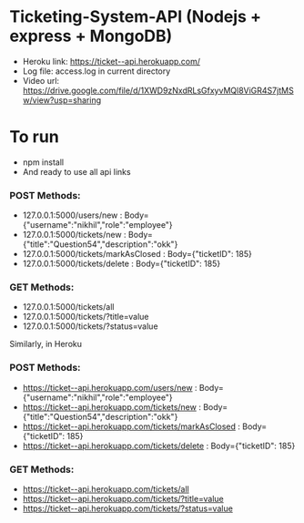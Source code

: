 # Ticketing-System-API (Nodejs + express + MongoDB)

- Heroku link: https://ticket--api.herokuapp.com/
- Log file: access.log in current directory
- Video url: https://drive.google.com/file/d/1XWD9zNxdRLsGfxyvMQl8ViGR4S7jtMSw/view?usp=sharing


# To run
- npm install
- And ready to use all api links 

### POST Methods:
- 127.0.0.1:5000/users/new : Body={"username":"nikhil","role":"employee"}
- 127.0.0.1:5000/tickets/new : Body={"title":"Question54","description":"okk"}
- 127.0.0.1:5000/tickets/markAsClosed : Body={"ticketID": 185}
- 127.0.0.1:5000/tickets/delete : Body={"ticketID": 185}

### GET Methods:
- 127.0.0.1:5000/tickets/all
- 127.0.0.1:5000/tickets/?title=value
- 127.0.0.1:5000/tickets/?status=value

Similarly, in Heroku
### POST Methods:
- https://ticket--api.herokuapp.com/users/new : Body={"username":"nikhil","role":"employee"}
- https://ticket--api.herokuapp.com/tickets/new : Body={"title":"Question54","description":"okk"}
- https://ticket--api.herokuapp.com/tickets/markAsClosed : Body={"ticketID": 185}
- https://ticket--api.herokuapp.com/tickets/delete : Body={"ticketID": 185}

### GET Methods:
- https://ticket--api.herokuapp.com/tickets/all
- https://ticket--api.herokuapp.com/tickets/?title=value
- https://ticket--api.herokuapp.com/tickets/?status=value
